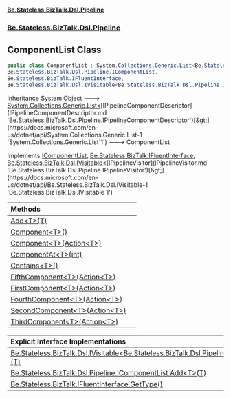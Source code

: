 #### [Be.Stateless.BizTalk.Dsl.Pipeline](README.md 'README')
### [Be.Stateless.BizTalk.Dsl.Pipeline](Be.Stateless.BizTalk.Dsl.Pipeline.md 'Be.Stateless.BizTalk.Dsl.Pipeline')

## ComponentList Class

```csharp
public class ComponentList : System.Collections.Generic.List<Be.Stateless.BizTalk.Dsl.Pipeline.IPipelineComponentDescriptor>,
Be.Stateless.BizTalk.Dsl.Pipeline.IComponentList,
Be.Stateless.BizTalk.IFluentInterface,
Be.Stateless.BizTalk.Dsl.IVisitable<Be.Stateless.BizTalk.Dsl.Pipeline.IPipelineVisitor>
```

Inheritance [System.Object](https://docs.microsoft.com/en-us/dotnet/api/System.Object 'System.Object') &#129106; [System.Collections.Generic.List&lt;](https://docs.microsoft.com/en-us/dotnet/api/System.Collections.Generic.List-1 'System.Collections.Generic.List`1')[IPipelineComponentDescriptor](IPipelineComponentDescriptor.md 'Be.Stateless.BizTalk.Dsl.Pipeline.IPipelineComponentDescriptor')[&gt;](https://docs.microsoft.com/en-us/dotnet/api/System.Collections.Generic.List-1 'System.Collections.Generic.List`1') &#129106; ComponentList

Implements [IComponentList](IComponentList.md 'Be.Stateless.BizTalk.Dsl.Pipeline.IComponentList'), [Be.Stateless.BizTalk.IFluentInterface](https://docs.microsoft.com/en-us/dotnet/api/Be.Stateless.BizTalk.IFluentInterface 'Be.Stateless.BizTalk.IFluentInterface'), [Be.Stateless.BizTalk.Dsl.IVisitable&lt;](https://docs.microsoft.com/en-us/dotnet/api/Be.Stateless.BizTalk.Dsl.IVisitable-1 'Be.Stateless.BizTalk.Dsl.IVisitable`1')[IPipelineVisitor](IPipelineVisitor.md 'Be.Stateless.BizTalk.Dsl.Pipeline.IPipelineVisitor')[&gt;](https://docs.microsoft.com/en-us/dotnet/api/Be.Stateless.BizTalk.Dsl.IVisitable-1 'Be.Stateless.BizTalk.Dsl.IVisitable`1')

| Methods | |
| :--- | :--- |
| [Add&lt;T&gt;(T)](ComponentList.Add_T_(T).md 'Be.Stateless.BizTalk.Dsl.Pipeline.ComponentList.Add<T>(T)') | |
| [Component&lt;T&gt;()](ComponentList.Component_T_().md 'Be.Stateless.BizTalk.Dsl.Pipeline.ComponentList.Component<T>()') | |
| [Component&lt;T&gt;(Action&lt;T&gt;)](ComponentList.Component_T_(Action_T_).md 'Be.Stateless.BizTalk.Dsl.Pipeline.ComponentList.Component<T>(System.Action<T>)') | |
| [ComponentAt&lt;T&gt;(int)](ComponentList.ComponentAt_T_(int).md 'Be.Stateless.BizTalk.Dsl.Pipeline.ComponentList.ComponentAt<T>(int)') | |
| [Contains&lt;T&gt;()](ComponentList.Contains_T_().md 'Be.Stateless.BizTalk.Dsl.Pipeline.ComponentList.Contains<T>()') | |
| [FifthComponent&lt;T&gt;(Action&lt;T&gt;)](ComponentList.FifthComponent_T_(Action_T_).md 'Be.Stateless.BizTalk.Dsl.Pipeline.ComponentList.FifthComponent<T>(System.Action<T>)') | |
| [FirstComponent&lt;T&gt;(Action&lt;T&gt;)](ComponentList.FirstComponent_T_(Action_T_).md 'Be.Stateless.BizTalk.Dsl.Pipeline.ComponentList.FirstComponent<T>(System.Action<T>)') | |
| [FourthComponent&lt;T&gt;(Action&lt;T&gt;)](ComponentList.FourthComponent_T_(Action_T_).md 'Be.Stateless.BizTalk.Dsl.Pipeline.ComponentList.FourthComponent<T>(System.Action<T>)') | |
| [SecondComponent&lt;T&gt;(Action&lt;T&gt;)](ComponentList.SecondComponent_T_(Action_T_).md 'Be.Stateless.BizTalk.Dsl.Pipeline.ComponentList.SecondComponent<T>(System.Action<T>)') | |
| [ThirdComponent&lt;T&gt;(Action&lt;T&gt;)](ComponentList.ThirdComponent_T_(Action_T_).md 'Be.Stateless.BizTalk.Dsl.Pipeline.ComponentList.ThirdComponent<T>(System.Action<T>)') | |

| Explicit Interface Implementations | |
| :--- | :--- |
| [Be.Stateless.BizTalk.Dsl.IVisitable&lt;Be.Stateless.BizTalk.Dsl.Pipeline.IPipelineVisitor&gt;.Accept&lt;T&gt;(T)](ComponentList.Be.Stateless.BizTalk.Dsl.IVisitable_Be.Stateless.BizTalk.Dsl.Pipeline.IPipelineVisitor_.Accept_T_(T).md 'Be.Stateless.BizTalk.Dsl.Pipeline.ComponentList.Be.Stateless.BizTalk.Dsl.IVisitable<Be.Stateless.BizTalk.Dsl.Pipeline.IPipelineVisitor>.Accept<T>(T)') | |
| [Be.Stateless.BizTalk.Dsl.Pipeline.IComponentList.Add&lt;T&gt;(T)](ComponentList.Be.Stateless.BizTalk.Dsl.Pipeline.IComponentList.Add_T_(T).md 'Be.Stateless.BizTalk.Dsl.Pipeline.ComponentList.Be.Stateless.BizTalk.Dsl.Pipeline.IComponentList.Add<T>(T)') | |
| [Be.Stateless.BizTalk.IFluentInterface.GetType()](ComponentList.Be.Stateless.BizTalk.IFluentInterface.GetType().md 'Be.Stateless.BizTalk.Dsl.Pipeline.ComponentList.Be.Stateless.BizTalk.IFluentInterface.GetType()') | |
